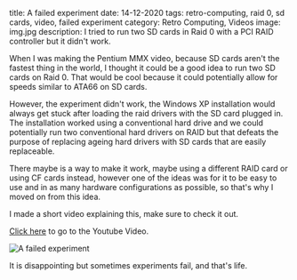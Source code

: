 title: A failed experiment
date: 14-12-2020
tags: retro-computing, raid 0, sd cards, video, failed experiment
category: Retro Computing, Videos
image: img.jpg
description: I tried to run two SD cards in Raid 0 with a PCI RAID controller but it didn't work.

When I was making the Pentium MMX video, because SD cards aren't the fastest thing in the world, I thought it could be a good idea to run two SD cards on Raid 0. That would be cool because it could potentially allow for speeds similar to ATA66 on SD cards.

However, the experiment didn't work, the Windows XP installation would always get stuck after loading the raid drivers with the SD card plugged in. The installation worked using a conventional hard drive and we could potentially run two conventional hard drivers on RAID but that defeats the purpose of replacing ageing hard drivers with SD cards that are easily replaceable.

There maybe is a way to make it work, maybe using a different RAID card or using CF cards instead, however one of the ideas was for it to be easy to use and in as many hardware configurations as possible, so that's why I moved on from this idea.

I made a short video explaining this, make sure to check it out.

[Click here](https://www.youtube.com/watch?v=L557Ty2oSZI) to go to the Youtube Video.

![A failed experiment](https://www.youtube.com/watch?v=L557Ty2oSZI)

It is disappointing but sometimes experiments fail, and that's life.
